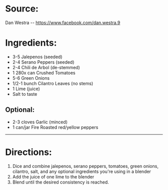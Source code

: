 Source:
=======

Dan Westra -- https://www.facebook.com/dan.westra.9

Ingredients:
============

* 3-5 Jalepenos (seeded)
* 2-4 Serano Peppers (seeded)
* 2-4 Chili de Arbol (de-stemmed)
* 1 280x can Crushed Tomatoes
* 5-6 Green Onions
* 1/2-1 bunch Cilantro Leaves (no stems)
* 1 Lime (juice)
* Salt to taste

Optional:
---------

* 2-3 cloves Garlic (minced)
* 1 can/jar Fire Roasted red/yellow peppers

*****

Directions:
===========

1. Dice and combine jalepenos, serano peppers, tomatoes, green onions, cilantro, salt, and any optional ingredients you're using in a blender
2. Add the juice of one lime to the blender
3. Blend until the desired consistency is reached.
